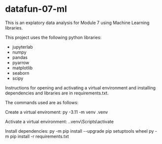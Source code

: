 # datafun-07-ml

This is an explatory data analysis for Module 7 using Machine Learning libraries. 

This project uses the following python libraries:
<ul>
<li>jupyterlab</li>
<li>numpy</li>
<li>pandas</li>
<li>pyarrow</li>
<li>matplotlib</li>
<li>seaborn</li>
<li>scipy</li>

</ul>

Instructions for opening and activating a virtual environment and installing dependencies and libraries are in requirements.txt.

The commands used are as follows:

Create a virtual enviroment:
py -3.11 -m venv .venv

Activate a virtual environment:
.\.venv\Scripts\activate

Install dependencies:
py -m pip install --upgrade pip setuptools wheel
py -m pip install -r requirements.txt
